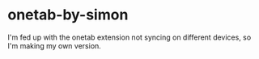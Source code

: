# onetab-by-simon
I'm fed up with the onetab extension not syncing on different devices, so I'm making my own version.

